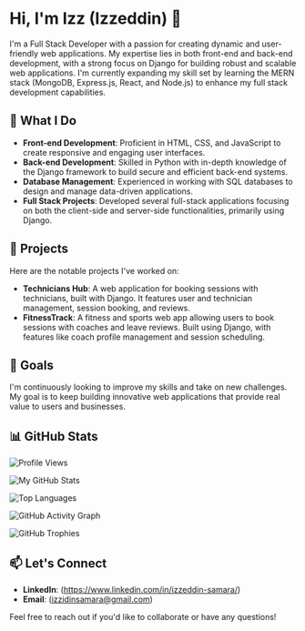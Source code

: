 # Hi, I'm Izz (Izzeddin) 👋

I'm a Full Stack Developer with a passion for creating dynamic and user-friendly web applications. My expertise lies in both front-end and back-end development, with a strong focus on Django for building robust and scalable web applications.
I'm currently expanding my skill set by learning the MERN stack (MongoDB, Express.js, React, and Node.js) to enhance my full stack development capabilities.

## 💼 What I Do
- **Front-end Development**: Proficient in HTML, CSS, and JavaScript to create responsive and engaging user interfaces.
- **Back-end Development**: Skilled in Python with in-depth knowledge of the Django framework to build secure and efficient back-end systems.
- **Database Management**: Experienced in working with SQL databases to design and manage data-driven applications.
- **Full Stack Projects**: Developed several full-stack applications focusing on both the client-side and server-side functionalities, primarily using Django.

## 🚀 Projects
Here are the notable projects I've worked on:

- **Technicians Hub**: A web application for booking sessions with technicians, built with Django. It features user and technician management, session booking, and reviews.
- **FitnessTrack**: A fitness and sports web app allowing users to book sessions with coaches and leave reviews. Built using Django, with features like coach profile management and session scheduling.

## 🎯 Goals
I'm continuously looking to improve my skills and take on new challenges. My goal is to keep building innovative web applications that provide real value to users and businesses.

## 📊 GitHub Stats

![Profile Views](https://komarev.com/ghpvc/?username=Izzeddin-Samara&color=blue)

![My GitHub Stats](https://github-readme-stats.vercel.app/api?username=Izzeddin-Samara&show_icons=true&theme=radical)

![Top Languages](https://github-readme-stats.vercel.app/api/top-langs/?username=Izzeddin-Samara&layout=compact&theme=radical)

![GitHub Activity Graph](https://github-readme-activity-graph.vercel.app/graph?username=Izzeddin-Samara&theme=react-dark)

![GitHub Trophies](https://github-profile-trophy.vercel.app/?username=Izzeddin-Samara&theme=radical)


## 📫 Let's Connect
- **LinkedIn**: (https://www.linkedin.com/in/izzeddin-samara/)
- **Email**: (izzidinsamara@gmail.com) 

Feel free to reach out if you'd like to collaborate or have any questions!
